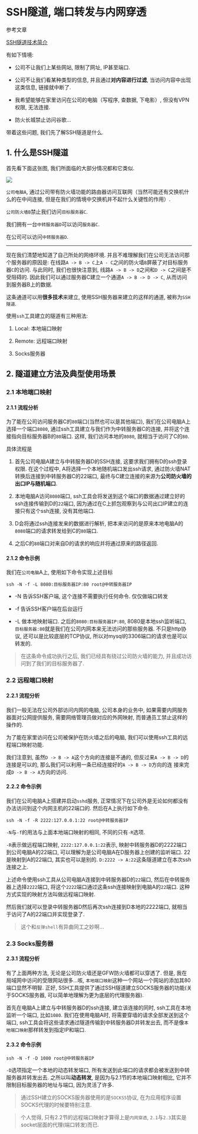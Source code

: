 # SSH隧道, 端口转发与内网穿透

参考文章

[SSH隧道技术简介](http://blog.sina.com.cn/s/blog_6ca2bddf0100rljn.html)

有如下情境:

- 公司不让我们上某些网站, 限制了网址, IP甚至端口. 

- 公司不让我们看某种类型的信息, 并且通过**对内容进行过滤**, 当访问内容中出现这类信息, 链接就中断了. 

- 我希望能够在家里访问在公司的电脑（写程序, 查数据, 下电影）, 但没有VPN权限, 无法连接. 

- 防火长城禁止访问谷歌...

带着这些问题, 我们先了解SSH隧道是什么. 

## 1. 什么是SSH隧道

首先看下面这张图, 我们所面临的大部分情况都和它类似. 

![](https://gitimg.generals.space/c9e1370f79ab53ec852d15bf7b4ec617.jpeg)

`公司电脑A`, 通过公司带有防火墙功能的路由器访问互联网（当然可能还有交换机什么的在中间连接, 但是在我们的情境中交换机并不起什么关键性的作用）. 

`公司防火墙B`禁止我们访问`目标服务器C`.

我们拥有一台`中转服务器D`可以访问`服务器C`.

在公司可以访问`中转服务器D`.

------

现在我们清楚地知道了自己所处的网络环境. 并且不难理解我们在公司无法访问那个服务器的原因是: 在线路`A -> B -> C`上`A - C`之间的防火墙`B`屏蔽了对目标服务器`C`的访问. 与此同时, 我们也很快注意到, 线路`A -> B -> D`之间和`D -> C`之间是不受阻碍的. 因此我们可以通过服务器C建立一个通道`A -> B -> D -> C`, 从而访问到服务器B上的数据. 

这条通道可以用**很多技术**来建立, 使用SSH服务器来建立的这样的通道, 被称为`SSH隧道`. 

使用`ssh`工具建立的隧道有三种用法:

1. Local: 本地端口映射

2. Remote: 远程端口映射

3. Socks服务器

## 2. 隧道建立方法及典型使用场景

### 2.1 本地端口映射

#### 2.1.1 流程分析

为了能在公司访问服务器C的`80`端口(当然也可以是其他端口), 我们在公司电脑A上选择一个端口`8080`, 通过ssh工具建立与我们作为中转服务器C的连接, 并将这个连接指向目标服务器B的`80`端口. 这样, 我们访问本地的`8080`, 就相当于访问了C的`80`.

具体流程是

1. 首先公司电脑A建立与中转服务器D的SSH连接, 这要求我们拥有D的ssh登录权限. 在这个过程中, A将选择一个本地随机端口发出ssh请求, 通过防火墙NAT转换后连接到中转服务器C的22端口, 最终与C建立连接的来源为**公司防火墙的出口IP与随机端口**.

2. 本地电脑A访问`8080`端口, ssh工具会将发送到这个端口的数据通过建立好的ssh连接传输到D的`22`端口, 因为通过在C上抓包观察到与公司出口IP建立的连接只有这个ssh连接, 没有其他端口.

3. D会将通过ssh连接发来的数据进行解析, 把本来访问的是原来本地电脑A的`8080`端口的请求转发给到C的`80`端口. 

4. 之后C的`80`端口对来自D的请求的响应并将通过原来的路径返回.

#### 2.1.2 命令示例

我们在`公司电脑`A上, 使用如下命令实现上述目标

```
ssh -N -f -L 8080:目标服务器IP:80 root@中转服务器IP
```

- -N 告诉SSH客户端, 这个连接不需要执行任何命令. 仅仅做端口转发

- -f 告诉SSH客户端在后台运行

- -L 做本地映射端口. 之后的`8080:目标服务器IP:80`, 8080是本地ssh监听端口, `目标服务器:80`就是我们在公司内网本来无法访问的那些服务器. 不只是http协议, 还可以是比较底层的TCP协议, 所以对mysql的3306端口的请求也是可以转发的.

> 在这条命令成功执行之后, 我们已经具有绕过公司防火墙的能力, 并且成功访问到了我们的目标服务器了.

### 2.2 远程端口映射

#### 2.2.1 流程分析

我们一般无法在公司外部访问内网的电脑, 公司本身的业务中, 如果需要内网服务器面对公网提供服务, 需要网络管理员做对应的外网映射, 而普通员工禁止这样的操作的. 

为了能在家里访问在公司被保护在防火墙之后的电脑, 我们可以使用ssh工具的远程端口映射功能.

我们注意到, 虽然`D -> B -> A`这个方向的连接是不通的, 但反过来`A -> B -> D`的连接是可以的, 那么我们可以利用一条已经连接好的`A -> B -> D`方向的连 接来完成`D -> B -> A`方向的访问.

#### 2.2.2 命令示例

我们在公司电脑A上搭建并启动`sshd`服务, 正常情况下在公司外是无论如何都没有办法访问到这个内网主机的22端口的. 然后在A上执行如下命令.

```
ssh -N -f -R 2222:127.0.0.1:22 root@中转服务器IP
```

`-N`与`-f`的用法与上面本地端口映射的相同, 不同的只有`-R`选项.

`-R`表示做远程端口映射, `2222:127.0.0.1:22`表示, 映射中转服务器D的2222端口到公司电脑A的22端口, 可以理解为是公司电脑A在D服务器上创建的监听端口. 22是映射到A的22端口, 其实也可以是别的. `D:2222 -> A:22`这条隧道建立在本次ssh连接之上.

上述命令使用ssh工具从公司电脑A连接到中转服务器D的`22`端口, 然后在中转服务器上选择`2222`端口, 将这个`2222`端口通过这条ssh连接映射到电脑A的`22`端口. 这种方式实现的映射方法叫做远程端口映射. 

然后我们就可以登录中转服务器D然后再次ssh连接到D本地的2222端口, 就相当于访问了A的22端口并实现登录了.

> 这个和`反弹shell`有异曲同工之妙啊...

### 2.3 Socks服务器

#### 2.3.1 流程分析

有了上面两种方法, 无论是公司防火墙还是GFW防火墙都可以穿透了. 但是, 我在局域网中访问的受限网站很多...咳, `本地端口映射`这种一个网站一个网站的添加其80端口显然不明智. 正好, SSH工具提供了通过SSH隧道建立SOCKS服务器的功能(关于SOCKS服务器, 可以简单地理解为更为底层的代理服务器).

首先在电脑A上建立与中转服务器D的ssh连接, 建立该连接的同时, ssh工具在本地监听一个端口, 比如`1080`. 我们在使用电脑A时, 将需要穿墙的请求全部发送到这个端口, ssh工具会将这些请求通过隧道传输到中转服务器D并转发出去, 而不是像`本地端口映射`那样转发到指定IP和端口. 

#### 2.3.2 命令示例

```
ssh -N -f -D 1080 root@中转服务器IP
```

`-D`选项指定一个本地的动态转发端口, 所有发送到此端口的请求都会被发送到中转服务器并转发出去. 之所以叫**动态转发**, 是因为与2.1节的本地端口映射相比, 它并不限制目标服务器的地址与端口, 因为灵活了许多.

> 通过SSH建立的SOCKS服务器使用的是`SOCKS5`协议, 在为应用程序设置SOCKS代理的时候要特别注意.

> 个人觉得, 只有2.2节的远程端口映射才算得上是`内网穿透`, `2.1`与`2.3`其实是socket层面的代理(端口转发)而已.

